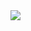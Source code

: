 <img src="https://genshin-card.getloli.com/17/20934997.png">
 <!-- steam-box start -->
 <!-- steam-box end -->
